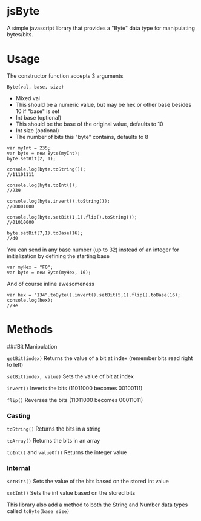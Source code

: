 # jsByte

A simple javascript library that provides a "Byte" data type for manipulating bytes/bits.

# Usage

The constructor function accepts 3 arguments

`Byte(val, base, size)`

- Mixed val
 - This should be a numeric value, but may be hex or other base besides 10 if "base" is set
- Int base (optional)
 - This should be the base of the original value, defaults to 10
- Int size (optional)
 - The number of bits this "byte" contains, defaults to 8

```
var myInt = 235;
var byte = new Byte(myInt);
byte.setBit(2, 1);

console.log(byte.toString());
//11101111

console.log(byte.toInt());
//239

console.log(byte.invert().toString());
//00001000

console.log(byte.setBit(1,1).flip().toString());
//01010000

byte.setBit(7,1).toBase(16);
//d0
```

You can send in any base number (up to 32) instead of an integer for initialization by defining the starting base

```
var myHex = "F0";
var byte = new Byte(myHex, 16);
```

And of course inline awesomeness

```
var hex = "134".toByte().invert().setBit(5,1).flip().toBase(16);
console.log(hex);
//9e
```

# Methods

###Bit Manipulation

`getBit(index)`
Returns the value of a bit at index (remember bits read right to left)

`setBit(index, value)`
Sets the value of bit at index

`invert()`
Inverts the bits (11011000 becomes 00100111)

`flip()`
Reverses the bits (11011000 becomes 00011011)

### Casting

`toString()`
Returns the bits in a string

`toArray()`
Returns the bits in an array

`toInt()` and `valueOf()`
Returns the integer value

### Internal

`setBits()`
Sets the value of the bits based on the stored int value

`setInt()`
Sets the int value based on the stored bits

 This library also add a method to both the String and Number data types called `toByte(base size)`
